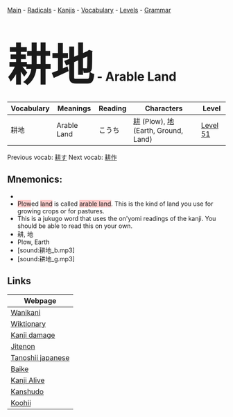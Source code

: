 <style> bigfont {font-size: 100px}</style>
[Main](../README.md) -
[Radicals](../radicals.md) -
[Kanjis](../kanjis.md) -
[Vocabulary](../vocabulary.md) -
[Levels](../levels.md) -
[Grammar](../grammar.md)
# <bigfont> 耕地</bigfont> - Arable Land 

| Vocabulary | Meanings | Reading | Characters | Level |
| --- | --- | --- | --- | --- |
| 耕地 | Arable Land | こうち |  [耕](../kanjis/耕.md) (Plow), [地](../kanjis/地.md) (Earth, Ground, Land) | [Level 51](../levels/wk_level51.md) |

Previous vocab: [耕す](耕す.md) Next vocab: [耕作](耕作.md) 

## Mnemonics:

* 
* <span style="background-color:#ffcccb"> Plow</span>ed <span style="background-color:#ffcccb"> land</span> is called <span style="background-color:#ffcccb"> arable land</span>. This is the kind of land you use for growing crops or for pastures.
* This is a jukugo word that uses the on'yomi readings of the kanji. You should be able to read this on your own.
* 耕, 地
* Plow, Earth
* [sound:耕地_b.mp3]
* [sound:耕地_g.mp3]


## Links 

| Webpage |
| --- |
| [Wanikani          ](https://www.wanikani.com/kanji/耕地) |
| [Wiktionary        ](https://en.wiktionary.org/wiki/耕地) |
| [Kanji damage      ](http://www.kanjidamage.com/kanji/search?utf8=✓&q=耕地) |
| [Jitenon           ](https://jitenon.com/kanji/耕地) |
| [Tanoshii japanese ](https://www.tanoshiijapanese.com/dictionary/kanji.cfm?k=耕地) |
| [Baike             ](https://baike.baidu.com/item/耕地) |
| [Kanji Alive       ](https://app.kanjialive.com/耕地) |
| [Kanshudo          ](https://www.kanshudo.com/searchmn?q=耕地) |
| [Koohii            ](https://kanji.koohii.com/study/kanji/耕地) |
